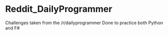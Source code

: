 # Reddit_DailyProgrammer
Challenges taken from the /r/dailyprogrammer
Done to practice both Python and F# 

